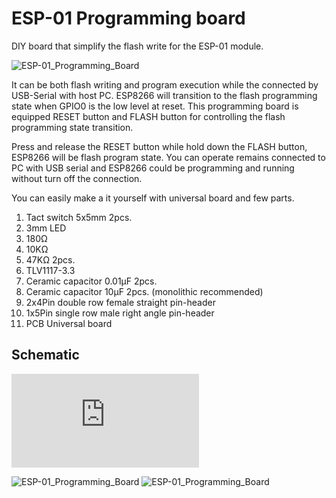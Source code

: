 # ESP-01 Programming board

DIY board that simplify the flash write for the ESP-01 module.


![ESP-01_Programming_Board](https://raw.github.com/wik/hieromon/ESP-01_Programming_Board/images/ESP-01_Programming_Board_pic01.jpg)

It can be both flash writing and program execution while the connected by USB-Serial with host PC.
ESP8266 will transition to the flash programming state when GPIO0 is the low level at reset. This programming board is equipped RESET button and FLASH button for controlling the flash programming state transition. 

Press and release the RESET button while hold down the FLASH button, ESP8266 will be flash program state. You can operate remains connected to PC with USB serial and ESP8266 could be programming and running without turn off the connection.

You can easily make a it yourself with universal board and few parts.

1. Tact switch 5x5mm 2pcs.
2. 3mm LED
3. 180Ω
4. 10KΩ
5. 47KΩ 2pcs.
6. TLV1117-3.3
7. Ceramic capacitor 0.01μF 2pcs.
8. Ceramic capacitor 10μF 2pcs. (monolithic recommended)
9. 2x4Pin double row female straight pin-header
10. 1x5Pin single row male right angle pin-header
11. PCB Universal board

## Schematic
![schematic](https://raw.github.com/hieromon/ESP-01_Programming_Board/blob/master/ESP-01_Breakout_Board.sch.pdf)

![ESP-01_Programming_Board](https://raw.github.com/wik/hieromon/ESP-01_Programming_Board/images/ESP-01_Programming_Board_pic02.jpg)
![ESP-01_Programming_Board](https://raw.github.com/wik/hieromon/ESP-01_Programming_Board/images/ESP-01_Programming_Board_pic03.jpg)
